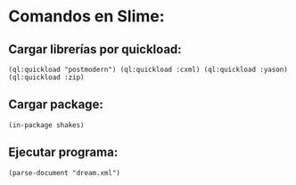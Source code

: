 # Comandos en Slime: #

## Cargar librerías por quickload: ##
`
(ql:quickload "postmodern")
(ql:quickload :cxml)
(ql:quickload :yason)
(ql:quickload :zip)
`
## Cargar package: ##
`(in-package shakes)`

## Ejecutar programa: ##
`(parse-document "dream.xml")`